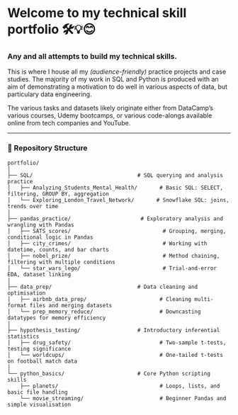 # Welcome to my technical skill portfolio 🛠️💡😊
### Any and all attempts to build my technical skills.

This is where I house all my _(audience-friendly)_ practice projects and case studies. 
The majority of my work in SQL and Python is produced with an aim of demonstrating a motivation to do well in various aspects of data, but particulary data engineering.

The various tasks and datasets likely originate either from DataCamp’s various courses, Udemy bootcamps, or various code-alongs available online from tech companies and YouTube.

---

### 📂 Repository Structure
```
portfolio/
│
├── SQL/                                 # SQL querying and analysis practice
│   ├── Analyzing_Students_Mental_Health/       # Basic SQL: SELECT, filtering, GROUP BY, aggregation
│   └── Exploring_London_Travel_Network/       # Snowflake SQL: joins, trends over time
│
├── pandas_practice/                      # Exploratory analysis and wrangling with Pandas
│   ├── SATS_scores/                             # Grouping, merging, conditional logic in Pandas
│   ├── city_crimes/                             # Working with datetime, counts, and bar charts
│   ├── nobel_prize/                             # Method chaining, filtering with multiple conditions
│   └── star_wars_lego/                          # Trial-and-error EDA, dataset linking
│
├── data_prep/                           # Data cleaning and optimisation
│   ├── airbnb_data_prep/                       # Cleaning multi-format files and merging datasets
│   └── prep_memory_reduce/                     # Downcasting datatypes for memory efficiency
│
├── hypothesis_testing/                  # Introductory inferential statistics
│   ├── drug_safety/                            # Two-sample t-tests, testing significance
│   └── worldcups/                              # One-tailed t-tests on football match data
│
└── python_basics/                       # Core Python scripting skills
    ├── planets/                                # Loops, lists, and basic file handling
    └── movie_streaming/                        # Beginner Pandas and simple visualisation

```
